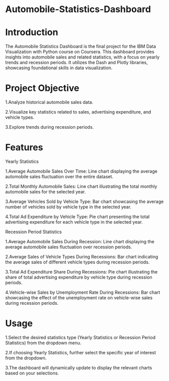 # Automobile-Statistics-Dashboard

# Introduction
The Automobile Statistics Dashboard is the final project for the IBM Data Visualization with Python course on Coursera. This dashboard provides insights into automobile sales and related statistics, with a focus on yearly trends and recession periods. It utilizes the Dash and Plotly libraries, showcasing foundational skills in data visualization.

# Project Objective
1.Analyze historical automobile sales data.

2.Visualize key statistics related to sales, advertising expenditure, and vehicle types.

3.Explore trends during recession periods.

# Features
Yearly Statistics

1.Average Automobile Sales Over Time: Line chart displaying the average automobile sales fluctuation over the entire dataset.

2.Total Monthly Automobile Sales: Line chart illustrating the total monthly automobile sales for the selected year.

3.Average Vehicles Sold by Vehicle Type: Bar chart showcasing the average number of vehicles sold by vehicle type in the selected year.

4.Total Ad Expenditure by Vehicle Type: Pie chart presenting the total advertising expenditure for each vehicle type in the selected year.

Recession Period Statistics

1.Average Automobile Sales During Recession: Line chart displaying the average automobile sales fluctuation over recession periods.

2.Average Sales of Vehicle Types During Recessions: Bar chart indicating the average sales of different vehicle types during recession periods.

3.Total Ad Expenditure Share During Recessions: Pie chart illustrating the share of total advertising expenditure by vehicle type during recession periods.

4.Vehicle-wise Sales by Unemployment Rate During Recessions: Bar chart showcasing the effect of the unemployment rate on vehicle-wise sales during recession periods.

# Usage
1.Select the desired statistics type (Yearly Statistics or Recession Period Statistics) from the dropdown menu.

2.If choosing Yearly Statistics, further select the specific year of interest from the dropdown.

3.The dashboard will dynamically update to display the relevant charts based on your selections.
